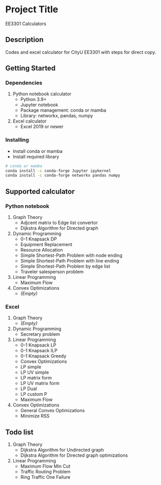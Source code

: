 # Project Title

EE3301 Calculators

## Description

Codes and excel calculator for CityU EE3301 with steps for direct copy.

## Getting Started

### Dependencies

1. Python notebook calculator
   * Python 3.9+
   * Jupyter notebook
   * Package management: conda or mamba
   * Library: networkx, pandas, numpy
2. Excel calculator
   * Excel 2019 or newer

### Installing

* Install conda or mamba
* Install required library

```bash
# conda or mamba
conda install -c conda-forge Jupyter ipykernel
conda install -c conda-forge networkx pandas numpy
```

## Supported calculator

### Python notebook

1. Graph Theory
    * Adjcent matrix to Edge list convertor
    * Dijkstra Algorithm for Directed graph
2. Dynamic Programming
    * 0-1 Knapsack DP
    * Equipment Replacement
    * Resource Allocation
    * Simple Shortest-Path Problem with node ending
    * Simple Shortest-Path Problem with line ending
    * Simple Shortest-Path Problem by edge list
    * Traveler salesperson problem
3. Linear Programming
    * Maximum Flow
4. Convex Optimizations
    * *(Empty)*

### Excel

1. Graph Theory
    * *(Empty)*
2. Dynamic Programming
    * Secretary problem
3. Linear Programming
    * 0-1 Knapsack LP
    * 0-1 Knapsack ILP
    * 0-1 Knapsack Greedy
    * Convex Optimizations
    * LP simple
    * LP UV simple
    * LP matrix form
    * LP UV matrix form
    * LP Dual
    * LP custom P
    * Maximum Flow
4. Convex Optimizations
    * General Convex Optimizations
    * Minimize RSS

## Todo list

1. Graph Theory
    * Dijkstra Algorithm for Undirected graph
    * Dijkstra Algorithm for Directed graph optimizations
2. Linear Programming
    * Maximum Flow Min Cut
    * Traffic Routing Problem
    * Ring Traffic One Failure

<!-- ## Authors

Contributors names and contact info

ex. Name 
ex. [@Name](https://name.com) -->
